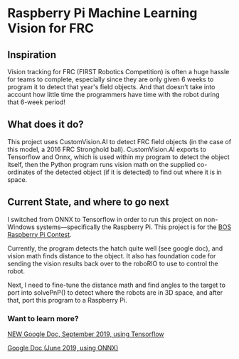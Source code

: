 # Raspberry Pi Machine Learning Vision for FRC

## Inspiration 
Vision tracking for FRC (FIRST Robotics Competition) is often a huge hassle for teams to complete, especially since they are only given 6 weeks to program it to detect that year's field objects. And that doesn't take into account how little time the programmers have time with the robot during that 6-week period!

## What does it do?
This project uses CustomVision.AI to detect FRC field objects (in the case of this model, a 2016 FRC Stronghold ball).
CustomVision.AI exports to Tensorflow and Onnx, which is used within my program to detect the object itself, then the Python program runs vision math on the supplied co-ordinates of the detected object (if it is detected)
to find out where it is in space. 

## Current State, and where to go next
I switched from ONNX to Tensorflow in order to run this project on non-Windows systems—specifically the Raspberry Pi.
This project is for the [BOS Raspberry Pi Contest](https://bosinnovations.ca/first/).


Currently, the program detects the hatch quite well (see google doc), and vision math finds distance to the object. It also has foundation code for sending the vision results back over to the roboRIO to use to control the robot.

Next, I need to fine-tune the distance math and find angles to the target to port into solvePnP() to detect where the robots are in 3D space, and after that, port this program to a Raspberry Pi.

### Want to learn more?
[NEW Google Doc, September 2019, using Tensorflow](https://docs.google.com/document/d/1xEkql4t2k2on5pWODVsJKmNB83CbAXsfhYoOYy8iIx8/edit?usp=sharing)

[Google Doc (June 2019, using ONNX)](https://docs.google.com/document/d/1wLhM5ahvdox7a_Fom5_leUtu3d5cdZXE6BZQBcUypsc/edit?usp=sharing)
